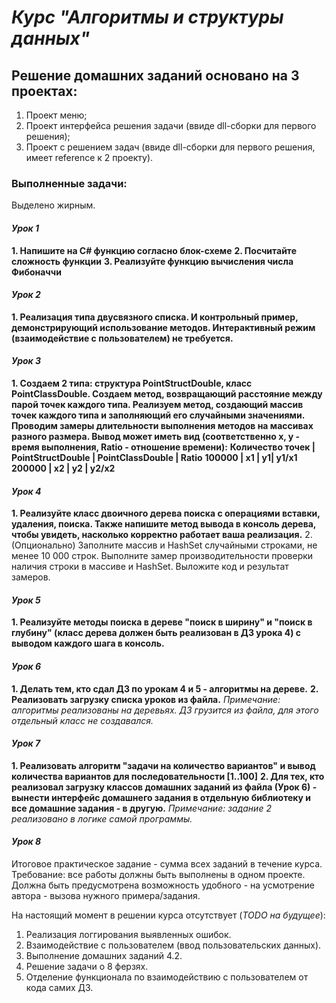 # *Курс "Алгоритмы и структуры данных"*

## Решение домашних заданий основано на 3 проектах:

1. Проект меню;
2. Проект интерфейса решения задачи (ввиде dll-сборки для первого решения);
3. Проект с решением задач (ввиде dll-сборки для первого решения, имеет reference к 2 проекту).

### Выполненные задачи:

Выделено жирным.

#### *Урок 1*
**1. Напишите на C# функцию согласно блок-схеме**
**2. Посчитайте сложность функции**
**3. Реализуйте функцию вычисления числа Фибоначчи**

#### *Урок 2*
**1. Реализация типа двусвязного списка. И контрольный пример, демонстрирующий использование методов. Интерактивный режим (взаимодействие с пользователем) не требуется.**

#### *Урок 3*
**1. Создаем 2 типа: структура PointStructDouble, класс PointClassDouble. Создаем метод, возвращающий расстояние между парой точек каждого типа. Реализуем метод, создающий массив точек каждого типа и заполняющий его случайными значениями. Проводим замеры длительности выполнения методов на массивах разного размера. Вывод может иметь вид (соответственно x, y - время выполнения, Ratio - отношение времени):**
**Количество точек | PointStructDouble | PointClassDouble | Ratio**
**100000 | x1 | y1| y1/x1**
**200000 | x2 | y2 | y2/x2**

#### *Урок 4*
**1. Реализуйте класс двоичного дерева поиска с операциями вставки, удаления, поиска. Также напишите метод вывода в консоль дерева, чтобы увидеть, насколько корректно работает ваша реализация.**
2.(Опционально) Заполните массив и HashSet случайными строками, не менее 10 000 строк. Выполните замер производительности проверки наличия строки в массиве и HashSet. Выложите код и результат замеров.

#### *Урок 5*
**1. Реализуйте методы поиска в дереве "поиск в ширину" и "поиск в глубину" (класс дерева должен быть реализован в ДЗ урока 4) с выводом каждого шага в консоль.**

#### *Урок 6*
**1. Делать тем, кто сдал ДЗ по урокам 4 и 5 - алгоритмы на дереве.**
**2. Реализовать загрузку списка уроков из файла.**
*Примечание: алгоритмы реализованы на деревьях. ДЗ грузится из файла, для этого отдельный класс не создавался.*

#### *Урок 7*
**1. Реализовать алгоритм "задачи на количество вариантов" и вывод количества вариантов для последовательности [1..100]**
**2. Для тех, кто реализовал загрузку классов домашних заданий из файла (Урок 6) - вынести интерфейс домашнего задания в отдельную библиотеку и все домашние задания - в другую.**
*Примечание: задание 2 реализовано в логике самой программы.*

#### *Урок 8*
Итоговое практическое задание - сумма всех заданий в течение курса.
Требование: все работы должны быть выполнены в одном проекте. Должна быть предусмотрена возможность удобного - на усмотрение автора - вызова нужного примера/задания.

На настоящий момент в решении курса отсутствует (*TODO на будущее*):
1. Реализация логгирования выявленных ошибок.
2. Взаимодействие с пользователем (ввод пользовательских данных).
3. Выполнение домашних заданий 4.2.
4. Решение задачи о 8 ферзях.
5. Отделение функционала по взаимодействию с пользователем от кода самих ДЗ.
